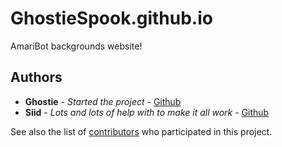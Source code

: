 # GhostieSpook.github.io
AmariBot backgrounds website!

## Authors

* **Ghostie** - *Started the project* - [Github](https://github.com/GhostieSpook)
* **Siid** - *Lots and lots of help with to make it all work* - [Github](https://github.com/x-Siid-x)

See also the list of [contributors](https://github.com/GhostieSpook/GhostieSpook.github.io/contributors) who participated in this project.
